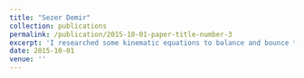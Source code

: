 ```yaml
---
title: "Sezer Demir"
collection: publications
permalink: /publication/2015-10-01-paper-title-number-3
excerpt: 'I researched some kinematic equations to balance and bounce the ball for pid modelu and worked on webots and unreal engine for simulation module. Also worked on website.'
date: 2015-10-01
venue: ''
---
```

